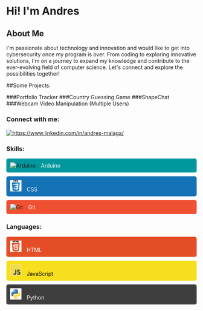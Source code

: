 # Hi! I'm Andres

## About Me

I'm passionate about technology and innovation and would like to get into cybersecurity once my program is over. From coding to exploring innovative solutions, I'm on a journey to expand my knowledge and contribute to the ever-evolving field of computer science. Let's connect and explore the possibilities together!

##Some Projects:

###Portfolio Tracker
###Country Guessing Game
###ShapeChat
###Webcam Video Manipulation (Multiple Users)

<h3 align="left">Connect with me:</h3>
<p align="left">
  <a href="https://linkedin.com/in/https://www.linkedin.com/in/andres-malaga/" target="blank">
    <img align="center" src="https://raw.githubusercontent.com/rahuldkjain/github-profile-readme-generator/master/src/images/icons/Social/linked-in-alt.svg" alt="https://www.linkedin.com/in/andres-malaga/" height="30" width="40" />
  </a>
</p>

<h3 align="left">Skills:</h3>
<div style="background-color: #00979D; padding: 10px; margin-bottom: 10px; border-radius: 5px;">
  <img src="https://cdn.worldvectorlogo.com/logos/arduino-1.svg" alt="Arduino" width="30" height="30"/>
  <span style="color: white; margin-left: 10px;">Arduino</span>
</div>

<div style="background-color: #1572B6; padding: 10px; margin-bottom: 10px; border-radius: 5px;">
  <img src="https://raw.githubusercontent.com/devicons/devicon/master/icons/css3/css3-original-wordmark.svg" alt="CSS" width="30" height="30"/>
  <span style="color: white; margin-left: 10px;">CSS</span>
</div>

<div style="background-color: #F05032; padding: 10px; margin-bottom: 10px; border-radius: 5px;">
  <img src="https://www.vectorlogo.zone/logos/git-scm/git-scm-icon.svg" alt="Git" width="30" height="30"/>
  <span style="color: white; margin-left: 10px;">Git</span>
</div>

<!-- Add more skills as needed -->

<h3 align="left">Languages:</h3>
<div style="background-color: #E44D26; padding: 10px; margin-bottom: 10px; border-radius: 5px;">
  <img src="https://raw.githubusercontent.com/devicons/devicon/master/icons/html5/html5-original-wordmark.svg" alt="HTML" width="30" height="30"/>
  <span style="color: white; margin-left: 10px;">HTML</span>
</div>

<div style="background-color: #F7DF1E; padding: 10px; margin-bottom: 10px; border-radius: 5px;">
  <img src="https://raw.githubusercontent.com/devicons/devicon/master/icons/javascript/javascript-original.svg" alt="JavaScript" width="30" height="30"/>
  <span style="color: black; margin-left: 10px;">JavaScript</span>
</div>

<div style="background-color: #3E3E3E; padding: 10px; margin-bottom: 10px; border-radius: 5px;">
  <img src="https://raw.githubusercontent.com/devicons/devicon/master/icons/python/python-original.svg" alt="Python" width="30" height="30"/>
  <span style="color: white; margin-left: 10px;">Python</span>
</div>

<!-- Add more languages as needed -->


<!--
**Amalaga19/Amalaga19** is a ✨ _special_ ✨ repository because its `README.md` (this file) appears on your GitHub profile.

Here are some ideas to get you started:

- 🔭 I’m currently working on ...
- 🌱 I’m currently learning ...
- 👯 I’m looking to collaborate on ...
- 🤔 I’m looking for help with ...
- 💬 Ask me about ...
- 📫 How to reach me: ...
- 😄 Pronouns: ...
- ⚡ Fun fact: ...
-->
